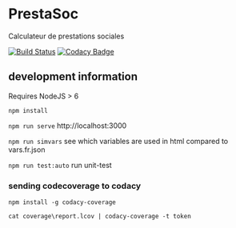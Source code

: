 # PrestaSoc

Calculateur de prestations sociales

[![Build Status](https://travis-ci.org/HEG-Arc/PrestaSoc.svg?branch=master)](https://travis-ci.org/HEG-Arc/PrestaSoc)
[![Codacy Badge](https://api.codacy.com/project/badge/Grade/27cba82baf3c4b749f532f28a715e7c8)](https://www.codacy.com/app/bfritscher/PrestaSoc?utm_source=github.com&amp;utm_medium=referral&amp;utm_content=HEG-Arc/PrestaSoc&amp;utm_campaign=Badge_Grade)

## development information

Requires NodeJS > 6

`npm install`

`npm run serve` http://localhost:3000

`npm run simvars` see which variables are used in html compared to vars.fr.json

`npm run test:auto` run unit-test

### sending codecoverage to codacy

`npm install -g codacy-coverage`

`cat coverage\report.lcov | codacy-coverage -t token`
